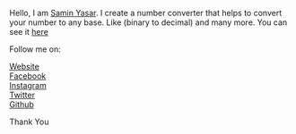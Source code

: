 Hello,
I am <a target="blank" href="https://github.com/saminyasar004">Samin Yasar</a>. I create a number converter that helps to convert your number to any base. Like (binary to decimal) and many more. You can see it <a target="blank" href="https://converter1.netlify.app/">here</a>

Follow me on:

<a target="blank" href="https://saminyasar.netlify.app/">Website</a><br>
<a target="blank" href="https://www.facebook.com/saminyasar004/">Facebook</a><br>
<a target="blank" href="https://www.instagram.com/saminyasar04/">Instagram</a><br>
<a target="blank" href="https://twitter.com/SaminYa02656579">Twitter</a><br>
<a target="blank" href="https://github.com/saminyasar004">Github</a><br>

Thank You
